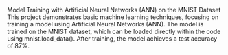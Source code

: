 Model Training with Artificial Neural Networks (ANN) on the MNIST Dataset
This project demonstrates basic machine learning techniques, focusing on training a model using Artificial Neural Networks (ANN). 
The model is trained on the MNIST dataset, which can be loaded directly within the code using mnist.load_data(). 
After training, the model achieves a test accuracy of 87%.

